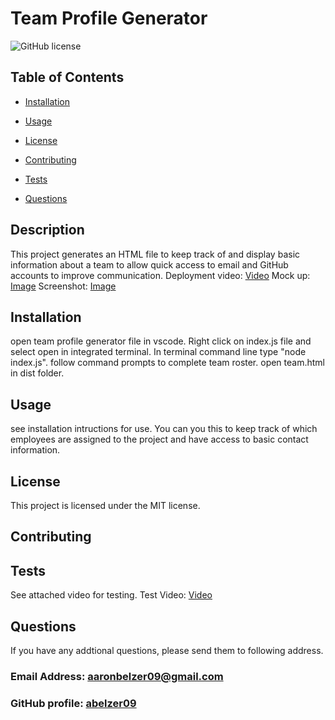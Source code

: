 # Team Profile Generator

  ![GitHub license](https://img.shields.io/badge/license-MIT-blue.svg)

## Table of Contents 
* [Installation](#installation)
* [Usage](#usage)

* [License](#license)

* [Contributing](#contributing)
* [Tests](#tests)
* [Questions](#questions)

## Description
  This project generates an HTML file to keep track of and display basic information about a team to allow quick access to email and GitHub accounts to improve communication.
  Deployment video: [Video](https://drive.google.com/file/d/1Cz0eYhJSHTc2152AKfCQU8LPKspLcy6o/view)
  Mock up: [Image](/assets/images/10-object-oriented-programming-homework-demo.png)
  Screenshot: [Image](/assets/images/screenshothtml.png)

  ## Installation
  open team profile generator file in vscode. Right click on index.js file and select open in integrated terminal. In terminal command line type "node index.js". follow command prompts to complete team roster. open team.html in dist folder.

## Usage
  see installation intructions for use. You can you this to keep track of which employees are assigned to the project and have access to basic contact information.

## License
This project is licensed under the MIT license.

## Contributing
  

## Tests
  See attached video for testing.
  Test Video: [Video](https://drive.google.com/file/d/1vwqnIzD3YpEegjV5c7i771KpcwBtKiSp/view)

## Questions
  If you have any addtional questions, please send them to following address.
  ### Email Address:  aaronbelzer09@gmail.com
  ### GitHub profile: [abelzer09](https//github.com/abelzer09)
